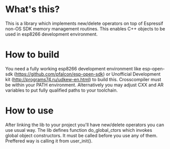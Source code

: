 # What's this?
This is a library which implements new/delete operators on top of Espressif non-OS SDK memory management routines. This enables C++ objects to be used in esp8266 development environment.

# How to build
You need a fully working esp8266 development environment like esp-open-sdk (https://github.com/pfalcon/esp-open-sdk) or Unofficial Development kit (http://programs74.ru/udkew-en.html) to build this.
Crosscompiler must be within your PATH environment. Alternatively you may adjust CXX and AR variables to put fully qualified paths to your toolchain.

# How to use
After linking the lib to your project you'll have new/delete operators you can use usual way. 
The lib defines function do_global_ctors which invokes global object constructors. It must be called before you use any of them. Preffered way is calling it from user_init().
